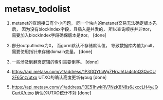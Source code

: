 # metasv_todolist
1. metanet的查询接口有个小问题， 同一个块内的metanet交易无法确定版本先后， 因为没有blockIndex字段，且插入是并发的， 所以查询顺序并非ttor， 需要加入blockIndex字段确保版本是ttor。 [done]

2. 部分outputIndex为0， 而gorm默认不存储默认值， 导致数据库内值为null， 需要使用指针来存储domain变量。 [done]

3. 一些涉及到翻页逻辑的索引需要倒序。 [done]

4. https://api.metasv.com/v1/address/1P3GQYtcWgZHrrJhUa4ctoQ3QoCU2F65nz/utxo UTXO的确认高度更新有bug [done]

5. https://api.metasv.com/v1/address/13E51hwkRV7NzK8N8s6JxccLH4yJQCurtX/utxo 确认的UTXO统计不对 [done]
